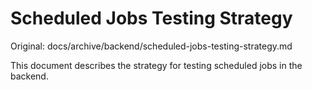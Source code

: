 # Scheduled Jobs Testing Strategy

Original: docs/archive/backend/scheduled-jobs-testing-strategy.md

This document describes the strategy for testing scheduled jobs in the backend.
